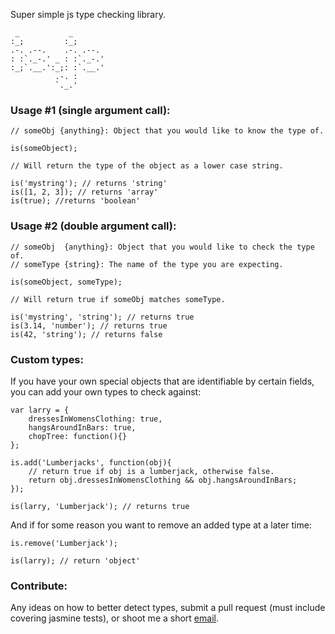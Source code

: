 Super simple js type checking library.

     _           _
    :_;         :_;
    .-. .--.    .-. .--.
    : :`._-.' _ : :`._-.'
    :_;`.__.':_;: :`.__.'
              .-. :
              `._.'

### Usage #1 (single argument call):

    // someObj {anything}: Object that you would like to know the type of.
    
    is(someObject);
    
    // Will return the type of the object as a lower case string.
    
    is('mystring'); // returns 'string'
    is([1, 2, 3]); // returns 'array'
    is(true); //returns 'boolean'

### Usage #2 (double argument call):

    // someObj  {anything}: Object that you would like to check the type of.
    // someType {string}: The name of the type you are expecting.
    
    is(someObject, someType);
    
    // Will return true if someObj matches someType.
    
    is('mystring', 'string'); // returns true
    is(3.14, 'number'); // returns true
    is(42, 'string'); // returns false

### Custom types:

If you have your own special objects that are identifiable by certain fields,
you can add your own types to check against:

    var larry = {
        dressesInWomensClothing: true,
        hangsAroundInBars: true,
        chopTree: function(){}
    };

    is.add('Lumberjacks', function(obj){
        // return true if obj is a lumberjack, otherwise false.
        return obj.dressesInWomensClothing && obj.hangsAroundInBars;
    });

    is(larry, 'Lumberjack'); // returns true

And if for some reason you want to remove an added type at a later time:

    is.remove('Lumberjack');

    is(larry); // return 'object'

### Contribute:

Any ideas on how to better detect types, submit a pull request (must include
covering jasmine tests), or shoot me a short [email](mailto:me@andrew-hoyer.com).
